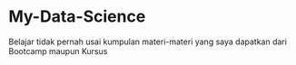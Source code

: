 # My-Data-Science
Belajar tidak pernah usai
kumpulan materi-materi yang saya dapatkan dari Bootcamp maupun Kursus
